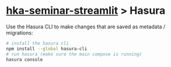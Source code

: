# [hka-seminar-streamlit](../../README.md) > Hasura

Use the Hasura CLI to make changes that are saved as metadata / migrations:

```bash
# install the hasura cli
npm install --global hasura-cli
# run hasura (make sure the main compose is running)
hasura console
```
